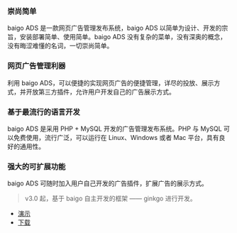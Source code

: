 ### 崇尚简单

baigo ADS 是一款网页广告管理发布系统，baigo ADS 以简单为设计、开发的宗旨，安装部署简单、使用简单。baigo ADS 没有复杂的菜单，没有深奥的概念，没有晦涩难懂的名词，一切崇尚简单。

### 网页广告管理利器

利用 baigo ADS，可以便捷的实现网页广告的便捷管理，详尽的投放、展示方式，并开放第三方插件，允许用户开发自己的广告展示方式。

### 基于最流行的语言开发

baigo ADS 是采用 PHP + MySQL 开发的广告管理发布系统。PHP 与 MySQL 可以免费使用，流行广泛，可以运行在 Linux、Windows 或者 Mac 平台，具有良好的通用性。

### 强大的可扩展功能

baigo ADS 可随时加入用户自己开发的广告插件，扩展广告的展示方式。

> v3.0 起，基于 baigo 自主开发的框架 —— ginkgo 进行开发。

* [演示](https://demo.baigo.net/ads/index.php/console/)
* [下载](https://www.baigo.net/ads/)
